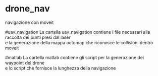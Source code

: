 # drone_nav
navigazione con moveit

#uav_navigation
La cartella uav_navigation contiene i file necessari alla raccolta dei punti presi dal laser  
e la generazione della mappa octomap che riconosce le collisioni dentro moveit  

#matlab
La cartella matlab contiene gli script per la generazione dei waypoint del drone  
e lo script che fornisce la lunghezza della navigazione
